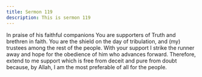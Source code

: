 ```yaml
---
title: Sermon 119
description: This is sermon 119
---
```


In praise of his faithful companions
You are supporters of Truth and brethren in faith. You are the shield on the day of tribulation,
and (my) trustees among the rest of the people.
With your support I strike the runner away and hope for the obedience of him who advances
forward. Therefore, extend to me support which is free from deceit and pure from doubt
because, by Allah, I am the most preferable of all for the people.